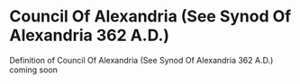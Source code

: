 # Council Of Alexandria (See Synod Of Alexandria 362 A.D.)
Definition of Council Of Alexandria (See Synod Of Alexandria 362 A.D.) coming soon
